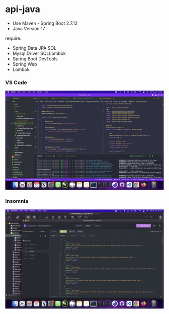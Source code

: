 # api-java
- Use Maven - Spring Boot 2.7.12
- Java Version 17

require:
- Spring Data JPA SQL
- Mysql Driver SQLLombok
- Spring Boot DevTools 
- Spring Web
- Lombok


<h3>VS Code </h3>
<img src="/Screen Shot 1.png" alt=""/>

<h3>Insomnia</h3>
<img src="/Screen Shot 2.png" alt=""/>

